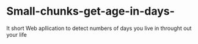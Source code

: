 # Small-chunks-get-age-in-days-
It short Web apllication to detect numbers of days  you live in  throught out your life
